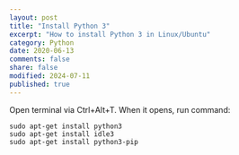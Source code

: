 ```yaml
---
layout: post
title: "Install Python 3"
excerpt: "How to install Python 3 in Linux/Ubuntu"
category: Python
date: 2020-06-13
comments: false
share: false
modified: 2024-07-11
published: true
---
```


Open terminal via Ctrl+Alt+T. When it opens, run command:
```
sudo apt-get install python3
sudo apt-get install idle3
sudo apt-get install python3-pip
```
